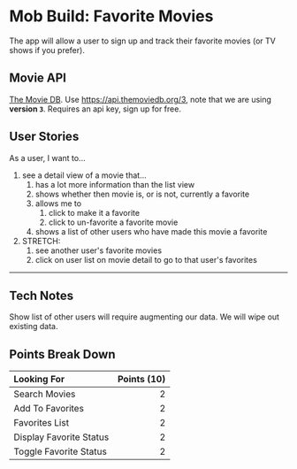 # Mob Build: Favorite Movies

The app will allow a user to sign up and track their favorite
movies (or TV shows if you prefer).

## Movie API

[The Movie DB](https://www.themoviedb.org). Use https://api.themoviedb.org/3, note
that we are using **version `3`**. Requires an api key, sign up for free.

## User Stories

As a user, I want to...

1. see a detail view of a movie that...
    1. has a lot more information than the list view
    1. shows whether then movie is, or is not, currently a favorite
    1. allows me to
        1. click to make it a favorite
        1. click to un-favorite a favorite movie
    1. shows a list of other users who have made this movie a favorite
1. STRETCH: 
    1. see another user's favorite movies
    1. click on user list on movie detail to go to that user's favorites

---

## Tech Notes

Show list of other users will require augmenting our data. We will wipe out existing data. 

## Points Break Down

Looking For | Points (10)
:--|--:
Search Movies  | 2
Add To Favorites | 2
Favorites List | 2
Display Favorite Status | 2
Toggle Favorite Status | 2
